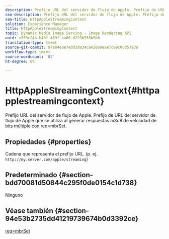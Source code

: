 ```yaml
---
description: Prefijo URL del servidor de flujo de Apple. Prefijo de URL del servidor de flujo de Apple que se utiliza al generar respuestas m3u8 de velocidad de bits múltiple con req=mbrSet.
seo-description: Prefijo URL del servidor de flujo de Apple. Prefijo de URL del servidor de flujo de Apple que se utiliza al generar respuestas m3u8 de velocidad de bits múltiple con req=mbrSet.
seo-title: HttpAppleStreamingContext
solution: Experience Manager
title: HttpAppleStreamingContext
topic: Dynamic Media Image Serving - Image Rendering API
uuid: e333c24b-b48f-439f-aa86-d223b533b9b6
translation-type: tm+mt
source-git-commit: 97a84e8e7edd3d834ca42069eae7c09c00d57938
workflow-type: tm+mt
source-wordcount: '82'
ht-degree: 6%

---
```



# HttpAppleStreamingContext{#httpapplestreamingcontext}

Prefijo URL del servidor de flujo de Apple. Prefijo de URL del servidor de flujo de Apple que se utiliza al generar respuestas m3u8 de velocidad de bits múltiple con req=mbrSet.

## Propiedades {#properties}

Cadena que representa el prefijo URL. (p. ej. `http://my.server.com/apple/streaming`)

## Predeterminado {#section-bdd70081d50844c295f0de0154c1d738}

Ninguno

## Véase también {#section-94e53b2735dd41219739674b0d3392ce}

[req=mbrSet](../../../../../is-api/http-ref/image-serving-api-ref/c-http-protocol-reference/c-command-reference/r-req/r-mbrset.md#reference-603d75babde74508a878c27bd4cced73)
